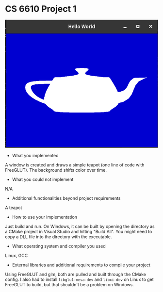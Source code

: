 # CS 6610 Project 1

![](2023-01-19-14-14-21.png)

- What you implemented

A window is created and draws a simple teapot (one line of code with FreeGLUT). The background shifts color over time.

- What you could not implement

N/A

- Additional functionalities beyond project requirements

A teapot

- How to use your implementation

Just build and run. On Windows, it can be built by opening the directory as a CMake project in Visual Studio and hitting "Build All". You might need to copy a DLL file into the directory with the executable.

- What operating system and compiler you used

Linux, GCC

- External libraries and additional requirements to compile your project

Using FreeGLUT and glm, both are pulled and built through the CMake config. I also had to install `libglu1-mesa-dev` and `libxi-dev` on Linux to get FreeGLUT to build, but that shouldn't be a problem on Windows.
